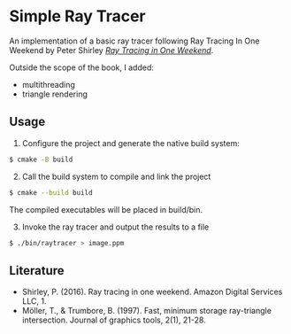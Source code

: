 

# Simple Ray Tracer

An implementation of a basic ray tracer following Ray Tracing In One Weekend by Peter Shirley [_Ray Tracing in One Weekend_](https://raytracing.github.io/books/RayTracingInOneWeekend.html).

Outside the scope of the book, I added:
- multithreading
- triangle rendering

## Usage

1. Configure the project and generate the native build system:
```bash
$ cmake -B build
```

2. Call the build system to compile and link the project
```bash
$ cmake --build build
```
The compiled executables will be placed in build/bin.

3. Invoke the ray tracer and output the results to a file
```bash
$ ./bin/raytracer > image.ppm
```

## Literature
- Shirley, P. (2016). Ray tracing in one weekend. Amazon Digital Services LLC, 1.
- Möller, T., & Trumbore, B. (1997). Fast, minimum storage ray-triangle intersection. Journal of graphics tools, 2(1), 21-28.